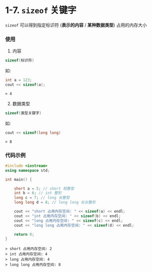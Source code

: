 # 1-7. `sizeof` 关键字

`sizeof` 可以得到指定标识符 (**表示的内容** / **某种数据类型**) 占用的内存大小

### 使用

1. 内容

```cpp
sizeof(标识符)
```

如:

```cpp
int a = 123;
cout << sizeof(a);
```

```output
> 4
```

2. 数据类型

```cpp
sizeof(类型关键字)
```

如:

```cpp
cout << sizeof(long long)
```

```output
> 8
```

### 代码示例

```cpp
#include <iostream>
using namespace std;

int main() {

	short a = 5; // short 短整型
	int b = 6; // int 整形
	long c = 7; // long 长整型
	long long d = 8; // long long 长长整形

	cout << "short 占用内存空间: " << sizeof(a) << endl;
	cout << "int 占用内存空间: " << sizeof(b) << endl;
	cout << "long 占用内存空间: " << sizeof(c) << endl;
	cout << "long long 占用内存空间: " << sizeof(d) << endl;

	return 0;
}
```

```output
> short 占用内存空间: 2
> int 占用内存空间: 4
> long 占用内存空间: 4
> long long 占用内存空间: 8
```